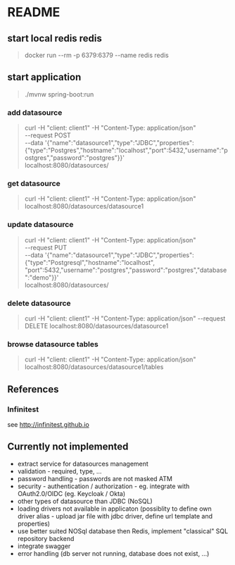 # README

## start local redis redis 
> docker run --rm -p 6379:6379 --name redis redis

## start application

> ./mvnw spring-boot:run

### add datasource
> curl -H "client: client1" -H "Content-Type: application/json" \
--request POST \
--data '{"name":"datasource1","type":"JDBC","properties":{"type":"Postgres","hostname":"localhost","port":5432,"username":"postgres","password":"postgres"}}' \
localhost:8080/datasources/

### get datasource
> curl -H "client: client1" -H "Content-Type: application/json" localhost:8080/datasources/datasource1

### update datasource
> curl -H "client: client1" -H "Content-Type: application/json" \
--request PUT \
--data '{"name":"datasource1","type":"JDBC","properties":{"type":"Postgresql","hostname":"localhost", "port":5432,"username":"postgres","password":"postgres","database":"demo"}}' \
localhost:8080/datasources/

### delete datasource
> curl -H "client: client1" -H "Content-Type: application/json" --request DELETE localhost:8080/datasources/datasource1

### browse datasource tables
> curl -H "client: client1" -H "Content-Type: application/json" localhost:8080/datasources/datasource1/tables


## References
### Infinitest
see http://infinitest.github.io

## Currently not implemented
- extract service for datasources management
- validation - required, type, ... 
- password handling - passwords are not masked ATM
- security - authentication / authorization - eg. integrate with OAuth2.0/OIDC (eg. Keycloak / Okta)
- other types of datasource than JDBC (NoSQL)
- loading drivers not available in applicaton (possiblity to define own driver alias - upload jar file with jdbc driver, define url template and properties)
- use better suited NOSql database then Redis, implement "classical" SQL repository backend 
- integrate swagger
- error handling (db server not running, database does not exist, ...)